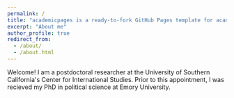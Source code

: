 ```yaml
---
permalink: /
title: "academicpages is a ready-to-fork GitHub Pages template for academic personal websites"
excerpt: "About me"
author_profile: true
redirect_from: 
  - /about/
  - /about.html
---
```


Welcome! I am a postdoctoral researcher at the University of Southern California's Center for International Studies. Prior to this appointment, I was recieved my PhD in political science at Emory University. 

